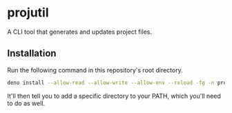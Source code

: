 # projutil

A CLI tool that generates and updates project files.

## Installation

Run the following command in this repository's root directory.

```zsh
deno install --allow-read --allow-write --allow-env --reload -fg -n projutil src/index.ts
```

It'll then tell you to add a specific directory to your PATH, which you'll need
to do as well.
